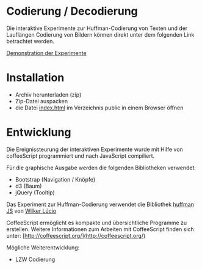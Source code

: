 Codierung / Decodierung
=======================

Die interaktive Experimente zur Huffman-Codierung von Texten und 
der Lauflängen Codierung von Bildern können direkt unter dem folgenden
Link betrachtet werden.

[Demonstration der Experimente](http://mgje.github.io/Codierung)



Installation
============
- Archiv herunterladen (zip)
- Zip-Datei auspacken
- die Datei [index.html](public/index.html) im Verzeichnis public 
in einem Browser öffnen

Entwicklung
===========
Die Ereignissteurung der interaktiven Experimente wurde mit Hilfe von coffeeScript programmiert und nach JavaScript
compiliert.

Für die graphische Ausgabe werden die folgenden Bibliotheken verwendet:
- Bootstrap (Navigation / Knöpfe)
- d3 (Baum)
- jQuery (Tooltip)

Das Experiment zur Huffman-Codierung verwendet die Bibliothek [huffman JS](https://github.com/wilkerlucio/huffman_js)
von [Wilker Lúcio](https://github.com/wilkerlucio)

CoffeeScript ermöglicht es kompakte und übersichtliche Programme zu erstellen.
Weitere Informationen zum Arbeiten mit CoffeeScript finden sich unter:
[http://coffeescript.org/](http://coffeescript.org/)

Mögliche Weiterentwicklung:

- LZW Codierung

